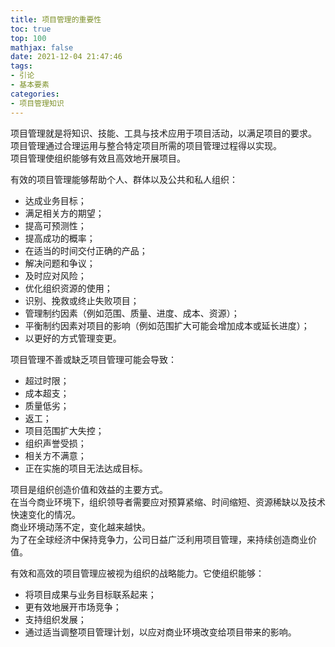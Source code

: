 ```yaml
---
title: 项目管理的重要性
toc: true
top: 100
mathjax: false
date: 2021-12-04 21:47:46
tags:
- 引论
- 基本要素
categories:
- 项目管理知识
---
```

项目管理就是将知识、技能、工具与技术应用于项目活动，以满足项目的要求。  
项目管理通过合理运用与整合特定项目所需的项目管理过程得以实现。  
项目管理使组织能够有效且高效地开展项目。

有效的项目管理能够帮助个人、群体以及公共和私人组织：

- 达成业务目标；
- 满足相关方的期望；
- 提高可预测性；
- 提高成功的概率；
- 在适当的时间交付正确的产品；
- 解决问题和争议；
- 及时应对风险；
- 优化组织资源的使用；
- 识别、挽救或终止失败项目；
- 管理制约因素（例如范围、质量、进度、成本、资源）；
- 平衡制约因素对项目的影响（例如范围扩大可能会增加成本或延长进度）；
- 以更好的方式管理变更。  

项目管理不善或缺乏项目管理可能会导致：

- 超过时限；
- 成本超支；
- 质量低劣；
- 返工；
- 项目范围扩大失控；
- 组织声誉受损；
- 相关方不满意；
- 正在实施的项目无法达成目标。  

项目是组织创造价值和效益的主要方式。  
在当今商业环境下，组织领导者需要应对预算紧缩、时间缩短、资源稀缺以及技术快速变化的情况。  
商业环境动荡不定，变化越来越快。  
为了在全球经济中保持竞争力，公司日益广泛利用项目管理，来持续创造商业价值。

有效和高效的项目管理应被视为组织的战略能力。它使组织能够：

- 将项目成果与业务目标联系起来；
- 更有效地展开市场竞争；
- 支持组织发展；
- 通过适当调整项目管理计划，以应对商业环境改变给项目带来的影响。
